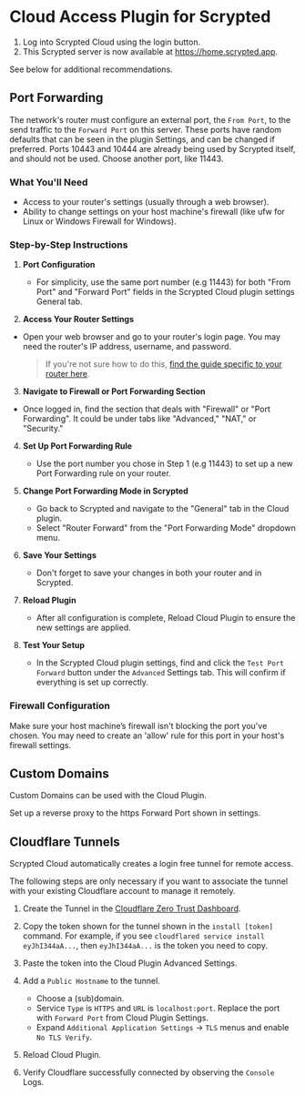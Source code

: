 # Cloud Access Plugin for Scrypted

1. Log into Scrypted Cloud using the login button.
2. This Scrypted server is now available at https://home.scrypted.app.

See below for additional recommendations.

## Port Forwarding

The network's router must configure an external port, the `From Port`, to the send traffic to the `Forward Port` on this server. These ports have random defaults that can be seen in the plugin Settings, and can be changed if preferred. Ports 10443 and 10444 are already being used by Scrypted itself, and should not be used. Choose another port, like 11443.

### What You'll Need
- Access to your router's settings (usually through a web browser).
- Ability to change settings on your host machine's firewall (like ufw for Linux or Windows Firewall for Windows).

### Step-by-Step Instructions

1. **Port Configuration**
   - For simplicity, use the same port number (e.g 11443) for both "From Port" and "Forward Port" fields in the Scrypted Cloud plugin settings General tab.
   
2. **Access Your Router Settings**  
  - Open your web browser and go to your router's login page. You may need the router's IP address, username, and password.  
    > If you're not sure how to do this, [find the guide specific to your router here](https://portforward.com/router.htm).

3. **Navigate to Firewall or Port Forwarding Section**  
  - Once logged in, find the section that deals with "Firewall" or "Port Forwarding". It could be under tabs like "Advanced," "NAT," or "Security."
  
4. **Set Up Port Forwarding Rule**
    - Use the port number you chose in Step 1 (e.g 11443) to set up a new Port Forwarding rule on your router.

5. **Change Port Forwarding Mode in Scrypted**
    - Go back to Scrypted and navigate to the "General" tab in the Cloud plugin.
    - Select "Router Forward" from the "Port Forwarding Mode" dropdown menu.

6. **Save Your Settings**
    - Don't forget to save your changes in both your router and in Scrypted.

7. **Reload Plugin**
    - After all configuration is complete, Reload Cloud Plugin to ensure the new settings are applied.

6. **Test Your Setup**
    - In the Scrypted Cloud plugin settings, find and click the `Test Port Forward` button under the `Advanced` Settings tab. This will confirm if everything is set up correctly.

### Firewall Configuration
Make sure your host machine’s firewall isn't blocking the port you've chosen. You may need to create an 'allow' rule for this port in your host's firewall settings.

## Custom Domains

Custom Domains can be used with the Cloud Plugin.

Set up a reverse proxy to the https Forward Port shown in settings.

## Cloudflare Tunnels

Scrypted Cloud automatically creates a login free tunnel for remote access.

The following steps are only necessary if you want to associate the tunnel with your existing Cloudflare account to manage it remotely.

1. Create the Tunnel in the [Cloudflare Zero Trust Dashboard](https://one.dash.cloudflare.com).
2. Copy the token shown for the tunnel shown in the `install [token]` command. For example, if you see `cloudflared service install eyJhI344aA...`, then `eyJhI344aA...` is the token you need to copy.
3. Paste the token into the Cloud Plugin Advanced Settings.
4. Add a `Public Hostname` to the tunnel.
    * Choose a (sub)domain.
    * Service `Type` is `HTTPS` and `URL` is `localhost:port`. Replace the port with `Forward Port` from Cloud Plugin Settings.
    * Expand `Additional Application Settings` -> `TLS` menus and enable `No TLS Verify`.

5. Reload Cloud Plugin.
6. Verify Cloudflare successfully connected by observing the `Console` Logs.
